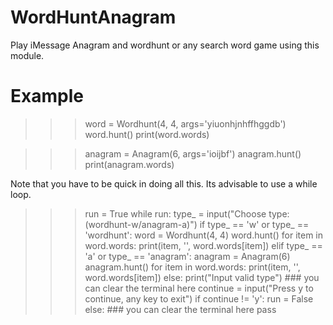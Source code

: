 # WordHuntAnagram
 Play iMessage Anagram and wordhunt or any search word game using this module.

# Example
 >>> word = Wordhunt(4, 4, args='yiuonhjnhffhggdb')
 >>> word.hunt()
 >>> print(word.words)

 >>> anagram = Anagram(6, args='ioijbf')
 >>> anagram.hunt()
 >>> print(anagram.words)

 Note that you have to be quick in doing all this. Its advisable to use a while loop.

 >>> run = True
 >>> while run:
 >>>     type_ = input("Choose type: (wordhunt-w/anagram-a)")
 >>>     if type_ == 'w' or type_ == 'wordhunt':
 >>>         word = Wordhunt(4, 4)
 >>>         word.hunt()
 >>>         for item in word.words:
 >>>             print(item, '', word.words[item])
 >>>     elif type_ == 'a' or type_ == 'anagram':
 >>>         anagram = Anagram(6)
 >>>         anagram.hunt()
 >>>         for item in word.words:
 >>>             print(item, '', word.words[item])
 >>>     else:
 >>>         print("Input valid type")
 >>>     ### you can clear the terminal here
 >>>     continue = input("Press y to continue, any key to exit")
 >>>     if continue != 'y':
 >>>         run = False
 >>>     else:
 >>>         ### you can clear the terminal here
 >>>         pass